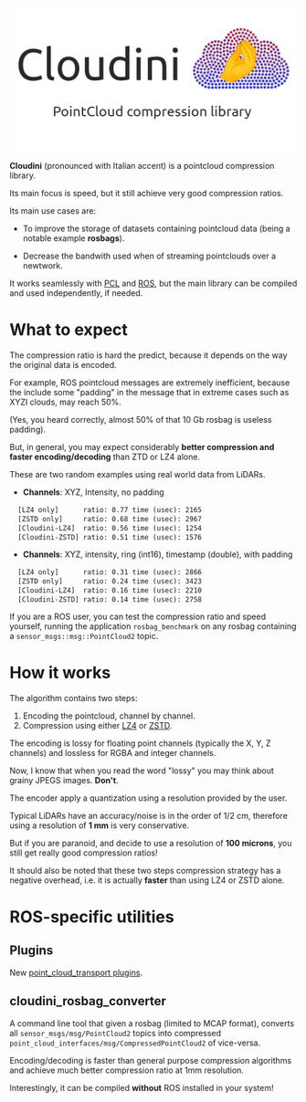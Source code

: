 
![Cloudini](logo.png)

**Cloudini** (pronounced with Italian accent) is a pointcloud compression
library.

Its main focus is speed, but it still achieve very good compression ratios.

Its main use cases are:

- To improve the storage of datasets containing pointcloud data (being a notable example **rosbags**).

- Decrease the bandwith used when of streaming pointclouds over a newtwork.

It works seamlessly with [PCL](https://pointclouds.org/) and 
[ROS](https://www.ros.org/), but the main library can be compiled and used independently, if needed.

# What to expect 

The compression ratio is hard the predict, because it depends on the way
the original data is encoded.

For example, ROS pointcloud messages are extremely inefficient, because
the include some "padding" in the message that in extreme cases such as 
XYZI clouds, may reach 50%.

(Yes, you heard correctly, almost 50% of that 10 Gb rosbag is useless padding).

But, in general, you may expect considerably **better compression and faster encoding/decoding**  than ZTD or LZ4 alone.

These are two random examples using real world data from LiDARs.

- **Channels**: XYZ, Intensity, no padding

```
  [LZ4 only]      ratio: 0.77 time (usec): 2165
  [ZSTD only]     ratio: 0.68 time (usec): 2967
  [Cloudini-LZ4]  ratio: 0.56 time (usec): 1254
  [Cloudini-ZSTD] ratio: 0.51 time (usec): 1576
```

- **Channels**: XYZ, intensity, ring (int16), timestamp (double), with padding
 
```
  [LZ4 only]      ratio: 0.31 time (usec): 2866
  [ZSTD only]     ratio: 0.24 time (usec): 3423
  [Cloudini-LZ4]  ratio: 0.16 time (usec): 2210
  [Cloudini-ZSTD] ratio: 0.14 time (usec): 2758
```

If you are a ROS user, you can test the compression ratio and speed yourself,
running the application `rosbag_benchmark` on any rosbag containing a `sensor_msgs::msg::PointCloud2` topic.


# How it works

The algorithm contains two steps:

1. Encoding the pointcloud, channel by channel.
2. Compression using either [LZ4](https://github.com/lz4/lz4) or [ZSTD](https://github.com/facebook/zstd).

The encoding is lossy for floating point channels (typically the X, Y, Z channels) 
and lossless for RGBA and integer channels.

Now, I know that when you read the word "lossy" you may think about grainy JPEGS images. **Don't**.

The encoder apply a quantization using a resolution provided by the user.

Typical LiDARs have an accuracy/noise is in the order of 1/2 cm,
therefore using a resolution of **1 mm** is very conservative.

But if you are paranoid, and decide to use a resolution of **100 microns**, you still get really good compression ratios!

It should also be noted that these two steps compression strategy has a
negative overhead, i.e. it is actually **faster** than using LZ4 or ZSTD alone.

# ROS-specific utilities

## Plugins

New [point_cloud_transport plugins](https://github.com/ros-perception/point_cloud_transport_plugins).

## cloudini_rosbag_converter

A command line tool that given a rosbag (limited to MCAP format), converts
 all `sensor_msgs/msg/PointCloud2` topics into compressed `point_cloud_interfaces/msg/CompressedPointCloud2` of vice-versa.

Encoding/decoding is faster than general purpose compression algorithms and achieve much better compression ratio at 1mm resolution.

Interestingly, it can be compiled **without** ROS installed in your system! 
